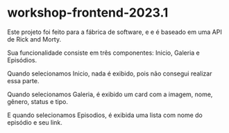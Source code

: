 # workshop-frontend-2023.1

Este projeto foi feito para a fábrica de software, e e é baseado em uma API de Rick and Morty.

Sua funcionalidade consiste em três componentes: Inicio, Galeria e Episódios.

Quando selecionamos Inicio, nada é exibido, pois não consegui realizar essa parte.

Quando selecionamos Galeria, é exibido um card com a imagem, nome, gênero, status e tipo.

E quando selecionamos Episodios, é exibida uma lista com  nome do episódio e seu link.
